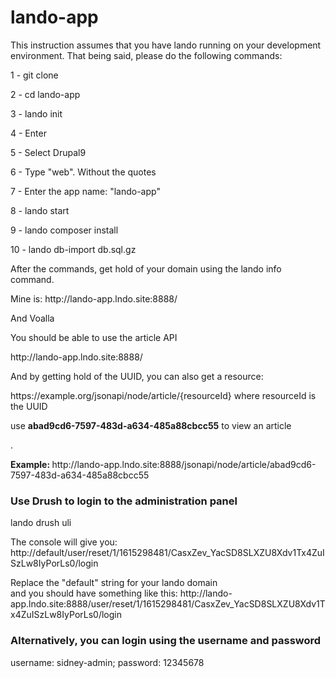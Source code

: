 # lando-app

This instruction assumes that you have lando running on your development environment. That being said, please do the following commands:

<p>1 - git clone</p>
<p>2 - cd lando-app</p>
<p>3 - lando init</p>
<p>4 - Enter</p>
<p>5 - Select Drupal9</p>
<p>6 - Type "web". Without the quotes</p>
<p>7 - Enter the app name: "lando-app"</p>
<p>8 - lando start<p>
<p>9 - lando composer install</p>
<p>10 - lando db-import db.sql.gz</p>

<p>After the commands, get hold of your domain using the lando info command.</p>
<p>Mine is: http://lando-app.lndo.site:8888/</p>

<p>And Voalla</p>

<p>You should be able to use the article API</p>

<p>http://lando-app.lndo.site:8888/<//p>

<p>And by getting hold of the UUID, you can also get a resource:<p>
<p>https://example.org/jsonapi/node/article/{resourceId} where resourceId is the UUID</p>
<p>use <b>abad9cd6-7597-483d-a634-485a88cbcc55</b> to view an article</p>.
<p><b>Example: </b>http://lando-app.lndo.site:8888/jsonapi/node/article/abad9cd6-7597-483d-a634-485a88cbcc55</p>

<h3>Use Drush to login to the administration panel</h3>
<p>lando drush uli</p>
<p>The console will give you: http://default/user/reset/1/1615298481/CasxZev_YacSD8SLXZU8Xdv1Tx4ZuISzLw8IyPorLs0/login </p>
<p>Replace the "default" string for your lando domain <br> and you should have something like this: http://lando-app.lndo.site:8888/user/reset/1/1615298481/CasxZev_YacSD8SLXZU8Xdv1Tx4ZuISzLw8IyPorLs0/login</p>

<h3>Alternatively, you can login using the username and password</h3>
<p>username: sidney-admin; password: 12345678</p>